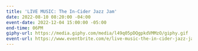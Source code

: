 ```yaml
---
title: 'LIVE MUSIC: The In-Cider Jazz Jam'
date: 2022-08-10 08:20:00 -04:00
event-date: 2022-12-04 15:00:00 -05:00
end-time: 06PM
giphy-url: https://media.giphy.com/media/l49q05pDQgpkdVMMzO/giphy.gif
event-url: https://www.eventbrite.com/e/live-music-the-in-cider-jazz-jam-tickets-475532940827
---
```



